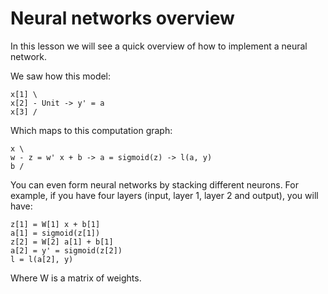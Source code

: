 # Neural networks overview

In this lesson we will see a quick overview of how to implement a neural network.

We saw how this model:

```
x[1] \
x[2] - Unit -> y' = a
x[3] /
```

Which maps to this computation graph:

```
x \
w - z = w' x + b -> a = sigmoid(z) -> l(a, y)
b /
```

You can even form neural networks by stacking different neurons. For example, if you have four layers (input, layer 1, layer 2 and output), you will have:

```
z[1] = W[1] x + b[1]
a[1] = sigmoid(z[1])
z[2] = W[2] a[1] + b[1]
a[2] = y' = sigmoid(z[2])
l = l(a[2], y)
```

Where W is a matrix of weights.
